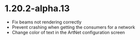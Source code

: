 # 1.20.2-alpha.13

* Fix beams not rendering correctly
* Prevent crashing when getting the consumers for a network
* Change color of text in the ArtNet configuration screen
